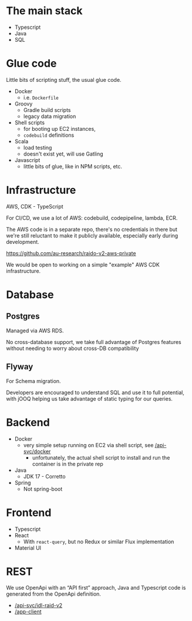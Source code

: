 
# The main stack

* Typescript
* Java 
* SQL 


# Glue code

Little bits of scripting stuff, the usual glue code.

* Docker  
  * i.e. `Dockerfile`
* Groovy
  * Gradle build scripts
  * legacy data migration
* Shell scripts
  * for booting up EC2 instances, 
  * `codebuild` definitions
* Scala 
  * load testing
  * doesn't exist yet, will use Gatling
* Javascript
  * little bits of glue, like in NPM scripts, etc.


# Infrastructure

AWS, CDK - TypeScript

For CI/CD, we use a lot of AWS: codebuild, codepipeline, lambda, ECR.

The AWS code is in a separate repo, there's no credentials in there but we're
still reluctant to make it publicly available, especially early during 
development.

https://github.com/au-research/raido-v2-aws-private

We would be open to working on a simple "example" AWS CDK infrastructure. 


# Database

## Postgres

Managed via AWS RDS. 

No cross-database support, we take full advantage of Postgres features without 
needing to worry about cross-DB compatibility

##  Flyway 

For Schema migration.

Developers are encouraged to understand SQL and use it to full potential, 
with jOOQ helping us take advantage of static typing for our queries.


# Backend

* Docker 
  * very simple setup running on EC2 via shell script, 
  see [/api-svc/docker](/api-svc/docker)
    * unfortunately, the actual shell script to install and run the container 
      is in the private rep 
* Java
  * JDK 17 - Corretto
* Spring
  * Not spring-boot


# Frontend

* Typescript
* React
  * With `react-query`, but no Redux or similar Flux implementation
* Material UI


# REST

We use OpenApi with an “API first” approach, Java and Typescript code is 
generated from the OpenApi definition.

* [/api-svc/idl-raid-v2](/api-svc/idl-raid-v2)
* [/app-client](/app-client)